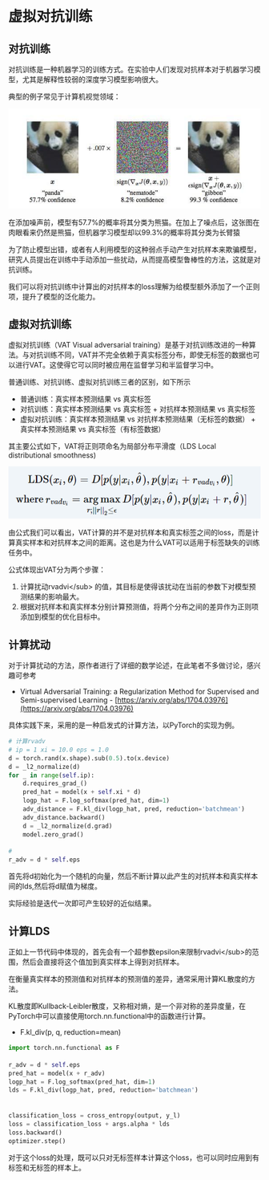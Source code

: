# 虚拟对抗训练

## 对抗训练

对抗训练是一种机器学习的训练方式。在实验中人们发现对抗样本对于机器学习模型，尤其是解释性较弱的深度学习模型影响很大。

典型的例子常见于计算机视觉领域：

![pandaExample](../.gitbook/assets/panda.png)

在添加噪声前，模型有57.7%的概率将其分类为熊猫。在加上了噪点后，这张图在肉眼看来仍然是熊猫，但机器学习模型却以99.3%的概率将其分类为长臂猿

为了防止模型出错，或者有人利用模型的这种弱点手动产生对抗样本来欺骗模型，研究人员提出在训练中手动添加一些扰动，从而提高模型鲁棒性的方法，这就是对抗训练。

我们可以将对抗训练中计算出的对抗样本的loss理解为给模型额外添加了一个正则项，提升了模型的泛化能力。

## 虚拟对抗训练

虚拟对抗训练（VAT Visual adversarial training）是基于对抗训练改进的一种算法。与对抗训练不同，VAT并不完全依赖于真实标签分布，即使无标签的数据也可以进行VAT。这使得它可以同时被应用在监督学习和半监督学习中。

普通训练、对抗训练、虚拟对抗训练三者的区别，如下所示

* 普通训练：真实样本预测结果 vs 真实标签
* 对抗训练：真实样本预测结果 vs 真实标签 + 对抗样本预测结果 vs 真实标签
* 虚拟对抗训练：真实样本预测结果 vs 对抗样本预测结果（无标签的数据） + 真实样本预测结果 vs 真实标签（有标签数据）

其主要公式如下，VAT将正则项命名为局部分布平滑度（LDS Local distributional smoothness\)

![formula](../.gitbook/assets/formula.png)

由公式我们可以看出，VAT计算的并不是对抗样本和真实标签之间的loss，而是计算真实样本和对抗样本之间的距离。这也是为什么VAT可以适用于标签缺失的训练任务中。

公式体现出VAT分为两个步骤：

1. 计算扰动rvadvi&lt;/sub&gt; 的值，其目标是使得该扰动在当前的参数下对模型预测结果的影响最大。
2. 根据对抗样本和真实样本分别计算预测值，将两个分布之间的差异作为正则项添加到模型的优化目标中。

## 计算扰动

对于计算扰动的方法，原作者进行了详细的数学论述，在此笔者不多做讨论，感兴趣可参考

* Virtual Adversarial Training: a Regularization Method for Supervised and Semi-supervised Learning - [https://arxiv.org/abs/1704.03976](https://arxiv.org/abs/1704.03976)

具体实践下来，采用的是一种启发式的计算方法，以PyTorch的实现为例。

```python
# 计算rvadv
# ip = 1 xi = 10.0 eps = 1.0
d = torch.rand(x.shape).sub(0.5).to(x.device)
d = _l2_normalize(d)
for _ in range(self.ip):
    d.requires_grad_()
    pred_hat = model(x + self.xi * d)
    logp_hat = F.log_softmax(pred_hat, dim=1)
    adv_distance = F.kl_div(logp_hat, pred, reduction='batchmean')
    adv_distance.backward()
    d = _l2_normalize(d.grad)
    model.zero_grad()

#    
r_adv = d * self.eps
```

首先将d初始化为一个随机的向量，然后不断计算以此产生的对抗样本和真实样本间的lds,然后将d赋值为梯度。

实际经验是迭代一次即可产生较好的近似结果。

## 计算LDS

正如上一节代码中体现的，首先会有一个超参数epsilon来限制rvadvi&lt;/sub&gt;的范围，然后会直接将这个值加到真实样本上得到对抗样本。

在衡量真实样本的预测值和对抗样本的预测值的差异，通常采用计算KL散度的方法。

KL散度即Kullback-Leibler散度，又称相对熵，是一个非对称的差异度量，在PyTorch中可以直接使用torch.nn.functional中的函数进行计算。

* F.kl\_div\(p, q, reduction=mean\)

```python
import torch.nn.functional as F

r_adv = d * self.eps
pred_hat = model(x + r_adv)
logp_hat = F.log_softmax(pred_hat, dim=1)
lds = F.kl_div(logp_hat, pred, reduction='batchmean')


classification_loss = cross_entropy(output, y_l)
loss = classification_loss + args.alpha * lds
loss.backward()
optimizer.step()
```

对于这个loss的处理，既可以只对无标签样本计算这个loss，也可以同时应用到有标签和无标签的样本上。

